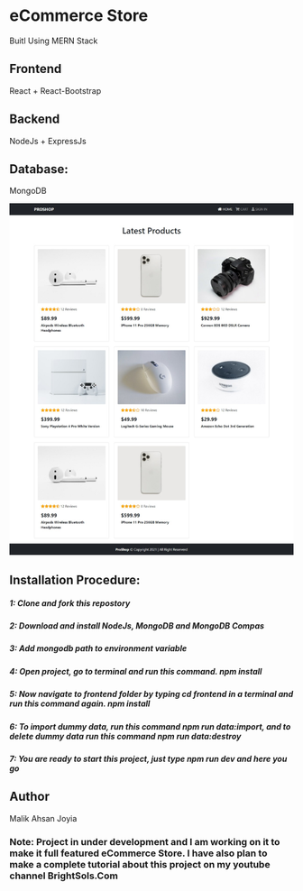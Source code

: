 # eCommerce Store

Buitl Using MERN Stack

## Frontend
React + React-Bootstrap

## Backend
NodeJs + ExpressJs

## Database:
MongoDB

![proshop](https://github.com/AhsanJoyia/eCommerce-Store/blob/master/frontend/public/images/Proshop.jpeg?raw=true)


## Installation Procedure:

##### 1: Clone and fork this repostory

##### 2: Download and install NodeJs, MongoDB and MongoDB Compas

##### 3: Add mongodb path to environment variable 

##### 4: Open project, go to terminal and run this command. npm install 

##### 5: Now navigate to frontend folder by typing cd frontend in a terminal and run this command again. npm install

##### 6: To import dummy data, run this command npm run data:import, and to delete dummy data run this command npm run data:destroy

##### 7: You are ready to start this project, just type npm run dev and here you go

## Author
Malik Ahsan Joyia

### Note: Project in under development and I am working on it to make it full featured eCommerce Store. I have also plan to make a complete tutorial about this project on my youtube channel BrightSols.Com
